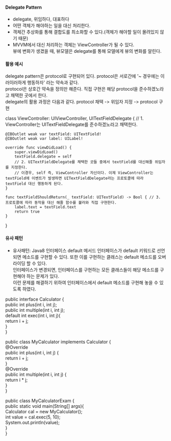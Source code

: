 #### Delegate Pattern
- delegate, 위임하다, 대표하다  
- 어떤 객체가 해야하는 일을 대신 처리한다.
- 객체간 추상화를 통해 결합도를 최소화할 수 있다.(객체가 해야할 일이 몰려있지 않기 때문)
- MVVM에서 대신 처리하는 객체는 ViewController가 될 수 있다.  
뷰에 변화가 생겼을 때, 뷰모델은 delegate를 통해 모델에게 뷰의 변화를 알린다.  

#### 활용 예시
delegate pattern은 protocol로 구현되어 있다. protocol은 서로간에 '~ 경우에는 이러이러하게 행동하자' 라는 약속과 같다.  
protocol은 상호간 약속을 정의만 해준다. 직접 구현은 해당 protocol을 준수하겠노라고 채택한 곳에서 한다.  
delegate의 활용 과정은 다음과 같다. protocol 채택 -> 위임자 지정 -> protocol 구현

class ViewController: UIViewController, UITextFieldDelegate { // 1. ViewController는 UITextFieldDelegate를 준수하겠노라고 채택한다.  
        
    @IBOutlet weak var textField: UITextField!  
    @IBOutlet weak var label: UILabel!  
    
    override func viewDidLoad() {  
        super.viewDidLoad()  
        textField.delegate = self  
        // 2. UITextFieldDelegate를 채택한 곳들 중에서 textField를 대신해줄 위임자를 지정한다.  
        // 이경우, self 즉, ViewController 자신이다. 이제 ViewController는 textField에 이벤트가 발생하면 UITextFieldDelegate라는 프로토콜에 따라 textField 대신 행동하게 된다.  
    }  
    
    func textFieldShouldReturn(_ textField: UITextField) -> Bool { // 3. 프로토콜에 따라 동작을 대신 해줄 함수를 불러와 직접 구현한다.  
        label.text = textField.text  
        return true  
    }  
}  

#### 유사 패턴
- 유사패턴: Java8 인터페이스 default 메서드
인터페이스가 default 키워드로 선언되면 메소드를 구현할 수 있다. 또한 이를 구현하는 클래스는 default 메소드를 오버라이딩 할 수 있다.  
인터페이스가 변경되면, 인터페이스를 구현하는 모든 클래스들이 해당 메소드를 구현해야 하는 문제가 있다.  
이런 문제를 해결하기 위하여 인터페이스에서 default 메소드를 구현해 놓을 수 있도록 하였다.  

public interface Calculator {  
    public int plus(int i, int j);  
    public int multiple(int i, int j);  
    default int exec(int i, int j){  
        return i + j;  
    }  
}  

public class MyCalculator implements Calculator {  
    @Override  
    public int plus(int i, int j) {  
        return i + j;  
    }  
    @Override  
    public int multiple(int i, int j) {  
        return i * j;  
    }  
}  

public class MyCalculatorExam {  
    public static void main(String[] args){  
        Calculator cal = new MyCalculator();  
        int value = cal.exec(5, 10);  
        System.out.println(value);  
    }  
}  
